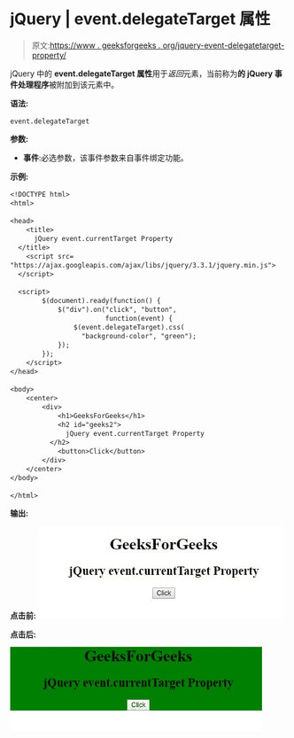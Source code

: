 # jQuery | event.delegateTarget 属性

> 原文:[https://www . geeksforgeeks . org/jquery-event-delegatetarget-property/](https://www.geeksforgeeks.org/jquery-event-delegatetarget-property/)

jQuery 中的 **event.delegateTarget 属性**用于*返回*元素，当前称为**的 jQuery 事件处理程序**被附加到该元素中。

**语法:**

```
event.delegateTarget
```

**参数:**

*   **事件**:必选参数，该事件参数来自事件绑定功能。

**示例:**

```
<!DOCTYPE html>
<html>

<head>
    <title>
      jQuery event.currentTarget Property
  </title>
    <script src=
"https://ajax.googleapis.com/ajax/libs/jquery/3.3.1/jquery.min.js">
  </script>

  <script>
        $(document).ready(function() {
            $("div").on("click", "button",
                        function(event) {
                $(event.delegateTarget).css(
                  "background-color", "green");
            });
        });
    </script>
</head>

<body>
    <center>
        <div>
            <h1>GeeksForGeeks</h1>
            <h2 id="geeks2">
              jQuery event.currentTarget Property
          </h2>
            <button>Click</button>
        </div>
    </center>
</body>

</html>
```

**输出:**

**点击前:**
![](img/93c2653f8a599a37861d94124546350a.png)

**点击后:**
![](img/f849e33417bbc225b33cc0b8c1b3aae8.png)